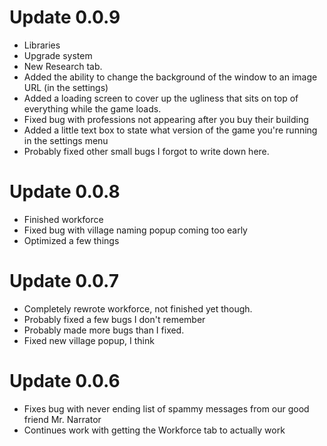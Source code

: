 # Update 0.0.9
* Libraries
* Upgrade system
* New Research tab.
* Added the ability to change the background of the window to an image URL (in the settings)
* Added a loading screen to cover up the ugliness that sits on top of everything while the game loads.
* Fixed bug with professions not appearing after you buy their building
* Added a little text box to state what version of the game you're running in the settings menu
* Probably fixed other small bugs I forgot to write down here.

# Update 0.0.8
* Finished workforce
* Fixed bug with village naming popup coming too early
* Optimized a few things

# Update 0.0.7
* Completely rewrote workforce, not finished yet though.
* Probably fixed a few bugs I don't remember
* Probably made more bugs than I fixed.
* Fixed new village popup, I think

# Update 0.0.6
* Fixes bug with never ending list of spammy messages from our good friend Mr. Narrator
* Continues work with getting the Workforce tab to actually work